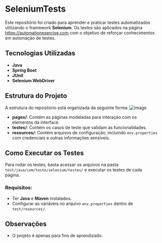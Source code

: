 # SeleniumTests

Este repositório foi criado para aprender e praticar testes automatizados utilizando o framework **Selenium**. Os testes são aplicados na página https://automationexercise.com com o objetivo de reforçar conhecimentos em automação de testes.

## Tecnologias Utilizadas

- **Java**
- **Spring Boot**
- **JUnit**
- **Selenium WebDriver**

## Estrutura do Projeto

A estrutura do repositório está organizada da seguinte forma:
![image](https://github.com/user-attachments/assets/2d6aae5d-3f77-4244-95dd-d7de84c0ecee)


- **pages/**: Contém as páginas modeladas para interação com os elementos da interface.
- **testes/**: Contém os casos de teste que validam as funcionalidades.
- **resources/**: Contém arquivos de configuração, incluindo `env.properties` com credenciais e outras informações sensíveis.

## Como Executar os Testes

Para rodar os testes, basta acessar os arquivos na pasta `test/java/com/teste/selenium/testes/` e executar os testes de cada página.

### Requisitos:
- Ter **Java** e **Maven** instalados.
- Configurar as variáveis no arquivo `env.properties` dentro de `test/resources/`.

## Observações
- O projeto é apenas para fins de aprendizado.

